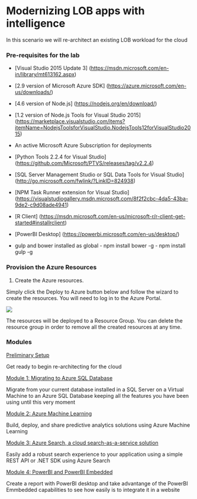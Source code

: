 # Modernizing LOB apps with intelligence

In this scenario we will re-architect an existing LOB workload for the cloud

### Pre-requisites for the lab ###

-   [Visual Studio 2015 Update 3] (https://msdn.microsoft.com/en-in/library/mt613162.aspx)

-   [2.9 version of Microsoft Azure SDK] (https://azure.microsoft.com/en-us/downloads/)

-   [4.6 version of Node.js] (https://nodejs.org/en/download/)

-   [1.2 version of Node.js Tools for Visual Studio 2015] (https://marketplace.visualstudio.com/items?itemName=NodejsToolsforVisualStudio.NodejsTools12forVisualStudio2015)

-   An active Microsoft Azure Subscription for deployments

-   [Python Tools 2.2.4 for Visual Studio] (https://github.com/Microsoft/PTVS/releases/tag/v2.2.4)

-   [SQL Server Management Studio or SQL Data Tools for Visual Studio] (http://go.microsoft.com/fwlink/?LinkID=824938)

-   [NPM Task Runner extension for Visual Studio] (https://visualstudiogallery.msdn.microsoft.com/8f2f2cbc-4da5-43ba-9de2-c9d08ade4941)

-   [R Client] (https://msdn.microsoft.com/en-us/microsoft-r/r-client-get-started#installrclient)

-   [PowerBI Desktop] (https://powerbi.microsoft.com/en-us/desktop/)

-   gulp and bower installed as global 
        - npm install bower -g
        - npm install gulp -g

### Provision the Azure Resources ###

1. Create the Azure resources.
    
  Simply click the Deploy to Azure button below and follow the wizard to create the resources. You will need to log in to the Azure Portal.
                                                                     
  <a href="https://portal.azure.com/#create/Microsoft.Template/uri/https%3A%2F%2Fraw.githubusercontent.com%2Faperezplain%2Ftemplates%2Fmaster%2Ftemplate2data.json" target="_blank">
    <img src="http://azuredeploy.net/deploybutton.png"/>
  </a>

  The resources will be deployed to a Resource Group. You can delete the resource group in order to remove all the created resources at any time.

### Modules ###

<a href="./story_0_setup/intro.md">Preliminary Setup</a>
    
  Get ready to begin re-architecting for the cloud

<a href="./story_a_azuresqldb/intro.md">Module 1: Migrating to Azure SQL Database</a>
    
  Migrate from your current database installed in a SQL Server on a Virtual Machine to an Azure SQL Database keeping all the features you have been using until this very moment
  
<a href="./story_b_azureml/intro.md">Module 2: Azure Machine Learning</a>
    
  Build, deploy, and share predictive analytics solutions using Azure Machine Learning

<a href="./story_c_azuresearch/intro.md">Module 3: Azure Search, a cloud search-as-a-service solution</a>
    
  Easily add a robust search experience to your application using a simple REST API or .NET SDK using Azure Search
 
<a href="./story_d_pbiembedded/intro.md">Module 4: PowerBI and PowerBI Embedded</a>
    
  Create a report with PowerBI desktop and take advantange of the PowerBI Emmbedded capabilities to see how easily is to integrate it in a website
